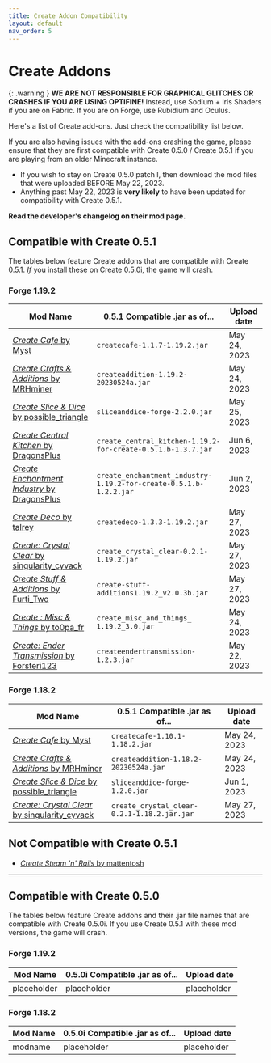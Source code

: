 ```yaml
---
title: Create Addon Compatibility
layout: default
nav_order: 5
---
```


# Create Addons

{: .warning }
**WE ARE NOT RESPONSIBLE FOR GRAPHICAL GLITCHES OR CRASHES IF YOU ARE USING OPTIFINE!** Instead, use Sodium + Iris Shaders if you are on Fabric. If you are on Forge, use Rubidium and Oculus.

Here's a list of Create add-ons. Just check the compatibility list below. 

If you are also having issues with the add-ons crashing the game, please ensure that they are first compatible with Create 0.5.0 / Create 0.5.1 if you are playing from an older Minecraft instance. 
- If you wish to stay on Create 0.5.0 patch I, then download the mod files that were uploaded BEFORE May 22, 2023. 
- Anything past May 22, 2023 is **very likely** to have been updated for compatibility with Create 0.5.1.

**Read the developer's changelog on their mod page.**

## Compatible with Create 0.5.1
The tables below feature Create addons that are compatible with Create 0.5.1. *If* you install these on Create 0.5.0i, the game will crash.

### Forge 1.19.2 

| Mod Name | 0.5.1 Compatible .jar as of...  | Upload date |
| -------- | ------------------------- | ----------- |
| [*Create Cafe* by Myst](https://www.curseforge.com/minecraft/mc-mods/create-cafe) | `createcafe-1.1.7-1.19.2.jar` | May 24, 2023 |
| [*Create Crafts & Additions* by MRHminer](https://www.curseforge.com/minecraft/mc-mods/createaddition) | `createaddition-1.19.2-20230524a.jar` | May 24, 2023 |
| [*Create Slice & Dice* by possible_triangle](https://www.curseforge.com/minecraft/mc-mods/slice-and-dice) | `sliceanddice-forge-2.2.0.jar` | May 25, 2023 |
| [*Create Central Kitchen* by DragonsPlus](https://www.curseforge.com/minecraft/mc-mods/create-central-kitchen) | `create_central_kitchen-1.19.2-for-create-0.5.1.b-1.3.7.jar` | Jun 6, 2023 |
| [*Create Enchantment Industry* by DragonsPlus](https://www.curseforge.com/minecraft/mc-mods/create-enchantment-industry) | `create_enchantment_industry-1.19.2-for-create-0.5.1.b-1.2.2.jar` | Jun 2, 2023 |
| [*Create Deco* by talrey](https://www.curseforge.com/minecraft/mc-mods/create-deco) | `createdeco-1.3.3-1.19.2.jar` | May 27, 2023 |
| [*Create: Crystal Clear* by singularity_cyvack](https://www.curseforge.com/minecraft/mc-mods/create-crystal-clear) | `create_crystal_clear-0.2.1-1.19.2.jar` | May 27, 2023 |
| [*Create Stuff & Additions* by Furti_Two](https://www.curseforge.com/minecraft/mc-mods/create-stuff-additions) | `create-stuff-additions1.19.2_v2.0.3b.jar` | May 27, 2023 |
| [*Create : Misc & Things* by to0pa_fr](https://www.curseforge.com/minecraft/mc-mods/create-misc-and-things) | `create_misc_and_things_ 1.19.2_3.0.jar` | May 24, 2023 |
| [*Create: Ender Transmission* by Forsteri123](https://www.curseforge.com/minecraft/mc-mods/create-ender-transmission) | `createendertransmission-1.2.3.jar` | May 22, 2023 |


### Forge 1.18.2

| Mod Name | 0.5.1 Compatible .jar as of... | Upload date |
| -------- | ------------------------------ | ----------- |
| [*Create Cafe* by Myst](https://www.curseforge.com/minecraft/mc-mods/create-cafe) | `createcafe-1.10.1-1.18.2.jar` | May 24, 2023 |
| [*Create Crafts & Additions* by MRHminer](https://www.curseforge.com/minecraft/mc-mods/createaddition) | `createaddition-1.18.2-20230524a.jar` | May 24, 2023 |
| [*Create Slice & Dice* by possible_triangle](https://www.curseforge.com/minecraft/mc-mods/slice-and-dice) | `sliceanddice-forge-1.2.0.jar` | Jun 1, 2023 |
| [*Create: Crystal Clear* by singularity_cyvack](https://www.curseforge.com/minecraft/mc-mods/create-crystal-clear) | `create_crystal_clear-0.2.1-1.18.2.jar.jar` | May 27, 2023 |

## Not Compatible with Create 0.5.1

- [*Create Steam 'n' Rails* by mattentosh](https://www.curseforge.com/minecraft/mc-mods/create-steam-n-rails)

---

## Compatible with Create 0.5.0
The tables below feature Create addons and their .jar file names that are compatible with Create 0.5.0i. If you use Create 0.5.1 with these mod versions, the game will crash.

### Forge 1.19.2

| Mod Name | 0.5.0i Compatible .jar as of... | Upload date |
| -------- | ------------------------------- | ----------- |
| placeholder | placeholder | placeholder |

### Forge 1.18.2 

| Mod Name | 0.5.0i Compatible .jar as of... | Upload date |
| -------- | ------------------------------- | ----------- |
| modname | placeholder | placeholder